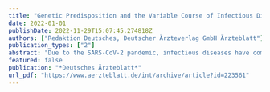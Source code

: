 ```yaml
---
title: "Genetic Predisposition and the Variable Course of Infectious Diseases (25.02.2022)"
date: 2022-01-01
publishDate: 2022-11-29T15:07:45.274818Z
authors: ["Redaktion Deutsches, Deutscher Ärzteverlag GmbH Ärzteblatt"]
publication_types: ["2"]
abstract: "Due to the SARS-CoV-2 pandemic, infectious diseases have come into public focus. A frequently discussed aspect in this context is the heterogeneity of disease courses, given that the majority of people infected with SARS-CoV-2 develop either no or..."
featured: false
publication: "*Deutsches Ärzteblatt*"
url_pdf: "https://www.aerzteblatt.de/int/archive/article?id=223561"
---
```


